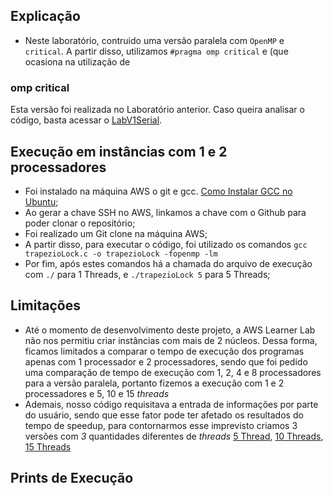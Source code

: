 ## Explicação 
- Neste laboratório, contruido uma versão paralela com `OpenMP` e` critical`. A partir disso, utilizamos `#pragma omp critical` e  (que ocasiona na utilização de 
### omp critical
Esta versão foi realizada no Laboratório anterior. Caso queira analisar o código, basta acessar o [LabV1Serial](https://github.com/claudia1402/LabComputacaoParalela-GrupoJujutsuCodigo/tree/main/ProjV1Serial).

## Execução em instâncias com 1 e 2 processadores
- Foi instalado na máquina AWS o git e gcc. [Como Instalar GCC no Ubuntu](https://linuxize.com/post/how-to-install-gcc-compiler-on-ubuntu-18-04/);
- Ao gerar a chave SSH no AWS, linkamos a chave com o Github para poder clonar o repositório;
- Foi realizado um Git clone na máquina AWS;
- A partir disso, para executar o código, foi utilizado os comandos `gcc trapezioLock.c -o trapezioLock -fopenmp -lm`
- Por fim, após estes comandos há a chamada do arquivo de execução com `./` para 1 Threads, e `./trapezioLock 5` para 5 Threads;

## Limitações
- Até o momento de desenvolvimento deste projeto, a AWS Learner Lab não nos permitiu criar instâncias com mais de 2 núcleos. Dessa forma, ficamos limitados a comparar o tempo de execução dos programas apenas com 1 processador e 2 processadores, sendo que foi pedido uma comparação de tempo de execução com 1, 2, 4  e 8 processadores para a versão paralela, portanto fizemos a execução com 1 e 2 processadores e 5, 10 e 15 _threads_
- Ademais, nosso código requisitava a entrada de informações por parte do usuário, sendo que esse fator pode ter afetado os resultados do tempo de speedup, para contornarmos esse imprevisto criamos 3 versões com _3_ quantidades diferentes de _threads_ [5 Thread](https://github.com/claudia1402/LabComputacaoParalela-GrupoJujutsuCodigo/blob/main/ProjV3/projv35.c), [10 Threads](https://github.com/claudia1402/LabComputacaoParalela-GrupoJujutsuCodigo/blob/main/ProjV3/projv310.c), [15 Threads]()

## Prints de Execução
